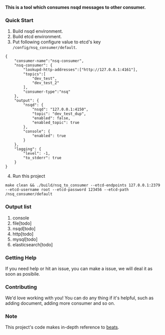 **This is a tool which consumes nsqd messages to other consumer.**

### Quick Start
1. Build nsqd environment.
2. Build etcd environment.
3. Put following configure value to etcd's key `/config/nsq_consumer/default`.
~~~
{
    "consumer-name":"nsq-consumer",
    "nsq-consumer": {
        "lookupd-http-addresses":["http://127.0.0.1:4161"],
        "topics":[
            "dev_test",
            "dev_test_2"
        ],
        "consumer-type":"nsq"
    },
    "output": {
        "nsqd": {
            "nsqd": "127.0.0.1:4150",
            "topic": "dev_test_dup",
            "enabled": false,
            "enabled_topic": true
        },
        "console": {
            "enabled": true
        }
    },
    "logging": {
        "level": -1,
        "to_stderr": true
    }
}
~~~
4. Run this project
~~~
make clean && ./build/nsq_to_consumer --etcd-endpoints 127.0.0.1:2379 --etcd-username root --etcd-password 123456 --etcd-path /nsq_consumer/default
~~~
### Output list
1. console
3. file[todo]
3. nsqd[todo]
3. http[todo]
4. mysql[todo]
5. elasticsearch[todo]

### Getting Help
If you need help or hit an issue, you can make a issue, we will deal it as soon as posibile.

### Contributing
We'd love working with you! You can do any thing if it's helpful, such as adding document, adding more consumer and so on.

### Note
This project's code makes in-depth reference to [beats](https://github.com/elastic/beats).
